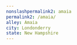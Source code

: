 ```yaml
---
﻿nonslashpermalink2: amaia
permalink2: /amaia/
alley: Amaia
city: Londonderry
state: New Hampshire
---
```

